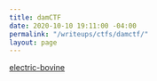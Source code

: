 ```yaml
---
title: damCTF
date: 2020-10-10 19:11:00 -04:00
permalink: "/writeups/ctfs/damctf/"
layout: page
---
```


[electric-bovine](/writeups/ctfs/damctf/electric-bovine)